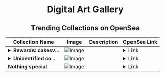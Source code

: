 <div align="center">

# Digital Art Gallery

## Trending Collections on OpenSea

| Collection Name                       | Image                                                                                     | Description                       | OpenSea Link                                                                                          |
|---------------------------------------|-------------------------------------------------------------------------------------------|-----------------------------------|--------------------------------------------------------------------------------------------------------|
| **<details><summary>Rewards: cakesv...</summary>Rewards: cakesv4.finance</details>** | ![Image](https://i.seadn.io/s/raw/files/45b7505cd35ca76a7f9c582112ce3478.png?w=500&auto=format?w=200&auto=format) |  | <details><summary>Link</summary>[Rewards: cakesv4.finance](https://opensea.io/collection/rewards-cakesv4-finance-13277)</details> |
| **<details><summary>Unidentified co...</summary>Unidentified contract 162d4339-42f9-41f5-b633-573df0770c49</details>** | ![Image](https://i.seadn.io/s/raw/files/a837708742ad8afcb35eb60ba787976d.jpg?w=500&auto=format?w=200&auto=format) |  | <details><summary>Link</summary>[Unidentified contract 162d4339-42f9-41f5-b633-573df0770c49](https://opensea.io/collection/unidentified-contract-162d4339-42f9-41f5-b633-573d)</details> |
| **Nothing special** | ![Image](https://i.seadn.io/s/raw/files/ca8536bd0440ea17e922a9b3723ae82e.jpg?w=500&auto=format?w=200&auto=format) |  | <details><summary>Link</summary>[Nothing special](https://opensea.io/collection/nothing-special-8)</details> |

</div>